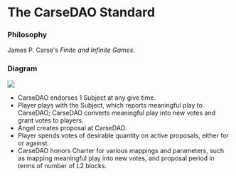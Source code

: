 # The CarseDAO Standard

### Philosophy
James P. Carse's *Finite and Infinite Games*.

### Diagram
<img src="/assets/images/carsedao.png"/>

- CarseDAO endorses 1 Subject at any give time.
- Player plays with the Subject, which reports meaningful play to CarseDAO; CarseDAO converts meaningful play into new votes and grant votes to players.
- Angel creates proposal at CarseDAO.
- Player spends votes of desirable quantity on active proposals, either for or against.
- CarseDAO honors Charter for various mappings and parameters, such as mapping meaningful play into new votes, and proposal period in terms of number of L2 blocks.

